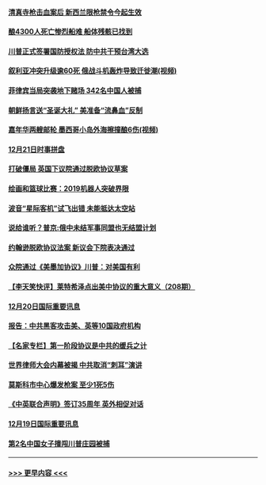 #### [清真寺枪击血案后 新西兰限枪禁令今起生效](../pages/prog202/a102734655.md?t=12211833) 
#### [酿4300人死亡惨烈船难 船体残骸已找到](../pages/prog202/a102734585.md?t=12211833) 
#### [川普正式签署国防授权法 防中共干预台湾大选](../pages/prog202/a102734587.md?t=12211833) 
#### [叙利亚冲突升级逾60死 俄战斗机轰炸导致迁徙潮(视频)](../pages/prog202/a102734403.md?t=12211833) 
#### [菲律宾当局突袭地下赌场 342名中国人被捕](../pages/prog202/a102734392.md?t=12211833) 
#### [朝鲜扬言送“圣诞大礼” 美准备“流鼻血”反制](../pages/prog202/a102734387.md?t=12211833) 
#### [嘉年华两艘邮轮 墨西哥小岛外海擦撞酿6伤(视频)](../pages/prog202/a102734357.md?t=12211833) 
#### [12月21日时事拼盘](../pages/prog202/a102734213.md?t=12211833) 
#### [打破僵局 英国下议院通过脱欧协议草案](../pages/prog202/a102734197.md?t=12211833) 
#### [绘画和篮球比赛：2019机器人突破界限](../pages/prog202/a102734175.md?t=12211833) 
#### [波音“星际客机”试飞出错 未能抵达太空站](../pages/prog202/a102734149.md?t=12211833) 
#### [说给谁听？普京:俄中未结军事同盟也无结盟计划](../pages/prog202/a102734128.md?t=12211833) 
#### [约翰逊脱欧协议法案 新议会下院表决通过](../pages/prog202/a102734008.md?t=12211833) 
#### [众院通过《美墨加协议》川普：对美国有利](../pages/prog202/a102733996.md?t=12211833) 
#### [【李天笑快评】莱特希泽点出美中协议的重大意义（208期）](../pages/prog202/a102733955.md?t=12211833) 
#### [12月20日国际重要讯息](../pages/prog202/a102733811.md?t=12211833) 
#### [报告：中共黑客攻击美、英等10国政府机构](../pages/prog202/a102733695.md?t=12211833) 
#### [【名家专栏】第一阶段协议是中共的缓兵之计](../pages/prog202/a102733104.md?t=12211833) 
#### [世界律师大会内幕被揭 中共取消“刺耳”演讲](../pages/prog202/a102733621.md?t=12211833) 
#### [莫斯科市中心爆发枪案 至少1死5伤](../pages/prog202/a102733367.md?t=12211833) 
#### [《中英联合声明》签订35周年 英外相促对话](../pages/prog202/a102733192.md?t=12211833) 
#### [12月19日国际重要讯息](../pages/prog202/a102732934.md?t=12211833) 
#### [第2名中国女子擅闯川普庄园被捕](../pages/prog202/a102732884.md?t=12211833) 

----
#### [ >>> 更早内容 <<< ](../indexes/prog202-earlier.md)
